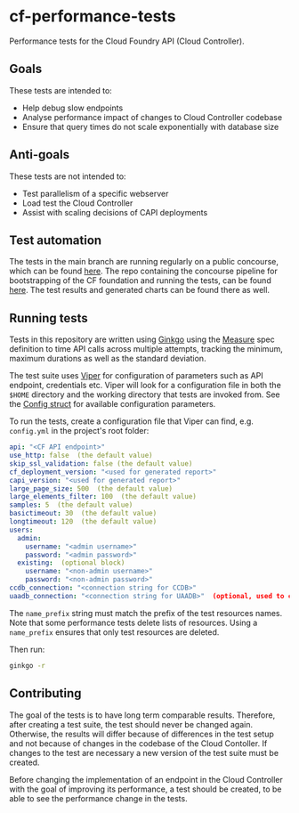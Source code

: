 # cf-performance-tests
Performance tests for the Cloud Foundry API (Cloud Controller).

## Goals
These tests are intended to:
* Help debug slow endpoints
* Analyse performance impact of changes to Cloud Controller codebase
* Ensure that query times do not scale exponentially with database size

## Anti-goals
These tests are not intended to:
* Test parallelism of a specific webserver
* Load test the Cloud Controller
* Assist with scaling decisions of CAPI deployments

## Test automation
The tests in the main branch are running regularly on a public concourse, which can be found [here](https://bosh.ci.cloudfoundry.org/).
The repo containing the concourse pipeline for bootstrapping of the CF foundation and running the tests, can be found [here](https://github.com/cloudfoundry-incubator/cf-performance-tests-pipeline). The test results and generated charts can be found there as well.

## Running tests
Tests in this repository are written using [Ginkgo](https://onsi.github.io/ginkgo/) using the [Measure](https://pkg.go.dev/github.com/onsi/ginkgo#Measure) spec definition to time API calls across multiple attempts, tracking the minimum, maximum durations as well as the standard deviation.

The test suite uses [Viper](https://github.com/spf13/viper) for configuration of parameters such as API endpoint, credentials etc. Viper will look for a configuration file in both the `$HOME` directory and the working directory that tests are invoked from. See the [Config struct](helpers/config.go) for available configuration parameters.

To run the tests, create a configuration file that Viper can find, e.g. `config.yml` in the project's root folder:
```yaml
api: "<CF API endpoint>"
use_http: false  (the default value)
skip_ssl_validation: false (the default value)
cf_deployment_version: "<used for generated report>"
capi_version: "<used for generated report>"
large_page_size: 500  (the default value)
large_elements_filter: 100  (the default value)
samples: 5  (the default value)
basictimeout: 30  (the default value)
longtimeout: 120  (the default value)
users:
  admin:
    username: "<admin username>"
    password: "<admin password>"
  existing:  (optional block)
    username: "<non-admin username>"
    password: "<non-admin password>"
ccdb_connection: "<connection string for CCDB>"
uaadb_connection: "<connection string for UAADB>"  (optional, used to cleanup the created test user)
```
The `name_prefix` string must match the prefix of the test resources names. Note that some performance tests delete lists of resources. Using a `name_prefix` ensures that only test resources are deleted.

Then run:
```bash
ginkgo -r
```

## Contributing
The goal of the tests is to have long term comparable results.
Therefore, after creating a test suite, the test should never be changed again. Otherwise, the results will differ because of differences in the test setup and not because of changes in the codebase of the Cloud Contoller.
If changes to the test are necessary a new version of the test suite must be created.

Before changing the implementation of an endpoint in the Cloud Controller with the goal of improving its performance, a test should be created, to be able to see the performance change in the tests.
